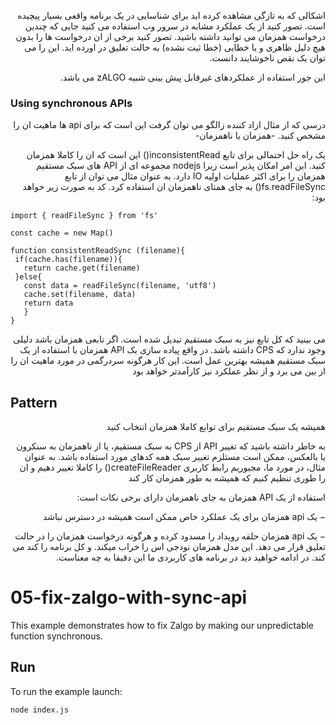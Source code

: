 <p dir="rtl" align="right">
اشکالی که به تازگی مشاهده کرده اید برای شناسایی در یک برنامه واقعی بسیار پیچیده است. تصور کنید از یک عملکرد مشابه در سرور وب استفاده می کنید جایی که چندین درخواست همزمان می توانید داشته باشید. تصور کنید برخی از ان درخواست ها را بدون هیچ دلیل ظاهری و یا خطایی (خطا ثبت نشده) به حالت تعلیق در اورده اید. این را می توان یک نقص ناخوشایند دانست.
</p>

<p dir="rtl" align="right">
این جور استفاده از عملکردهای غیرقابل پیش بینی شبیه zALGO می باشد.
</p>

### Using synchronous APIs

<p dir="rtl" align="right">
درسی که از مثال ازاد کننده زالگو می توان گرفت این است که برای api ها ماهیت ان را مشخص کنید. -همزمان یا ناهمزمان-
</p>

<p dir="rtl" align="right">
یک راه حل احتمالی برای تابع inconsistentRead() این است که ان را کاملا همزمان کنید. این امر امکان پذیر است زیرا nodejs مجموعه ای از API های سبک مستقیم همزمان را برای اکثر عملیات اولیه IO دارد. به عنوان مثال می توان از تابع fs.readFileSync() به جای همتای ناهمزمان ان استفاده کرد. کد به صورت زیر خواهد بود:
 </p>
 
```
import { readFileSync } from 'fs'

const cache = new Map()

function consistentReadSync (filename){
 if(cache.has(filename)){
   return cache.get(filename)
 }else{
   const data = readFileSync(filename, 'utf8')
   cache.set(filename, data)
   return data
   }
}
```

<p dir="rtl" align="right">
می بینید که کل تابع نیز به سبک مستقیم تبدیل شده است. اگر تابعی همزمان باشد دلیلی وجود ندارد که CPS داشته باشد. در واقع پیاده سازی یک API همزمان با استفاده از یک سبک مستقیم همیشه بهترین عمل است. این کار هرگونه سردرگمی در مورد ماهیت ان را از بین می برد و از نظر عملکرد نیز کارآمدتر خواهد بود
</p>


## Pattern

<p dir="rtl" align="right">
همیشه یک سبک مستقیم برای توابع کاملا همزمان انتخاب کنید
</P>

<p dir="rtl" align="right">
به خاطر داشته باشید که تغییر API از CPS به سبک مستقیم، یا از ناهمزمان به سنکرون یا بالعکس، ممکن است مستلزم تغییر سبک همه کدهای مورد استفاده باشد. به عنوان مثال، در مورد ما، مجبوریم رابط کاربری createFileReader() را کاملا تغییر دهیم و ان را طوری تنظیم کنیم که همیشه به طور همزمان کار کند
</P>

<p dir="rtl" align="right">
استفاده از یک API همزمان به جای ناهمزمان دارای برخی نکات است:
</P>

<p dir="rtl" align="right">
− یک api همزمان برای یک عملکرد خاص ممکن است همیشه در دسترس نباشد
</P>

<p dir="rtl" align="right">
− یک api همزمان حلقه رویداد را مسدود کرده و هرگونه درخواست همزمان را در حالت تعلیق قرار می دهد. این مدل همزمان نودجی اس را خراب میکند. و کل برنامه را کند می کند. در ادامه خواهید دید در برنامه های کاربردی ما این دقیقا به چه معناست. 
</P>

# 05-fix-zalgo-with-sync-api

This example demonstrates how to fix Zalgo by making our unpredictable function synchronous.

## Run

To run the example launch:

```bash
node index.js
```
